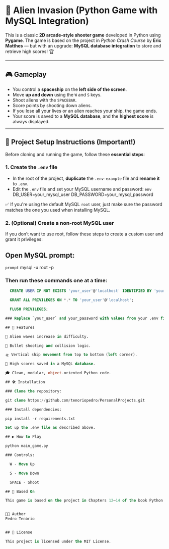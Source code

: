 # 🚀 Alien Invasion (Python Game with MySQL Integration)

This is a classic **2D arcade-style shooter game** developed in Python using **Pygame**. The game is based on the project in _Python Crash Course_ by **Eric Matthes** — but with an upgrade: **MySQL database integration** to store and retrieve high scores! 🏆

---

## 🎮 Gameplay

- You control a **spaceship** on the **left side of the screen**.
- Move **up and down** using the `W` and `S` keys.
- Shoot aliens with the `SPACEBAR`.
- Score points by shooting down aliens.
- If you lose all your lives or an alien reaches your ship, the game ends.
- Your score is saved to a **MySQL database**, and the **highest score** is always displayed.

---

## 📂 Project Setup Instructions (Important!)

Before cloning and running the game, follow these **essential steps**:

### 1. Create the `.env` file

- In the root of the project, **duplicate** the `.env-example` file and **rename it** to `.env`.
- Edit the `.env` file and set your MySQL username and password:
  ```env```
  DB_USER=your_mysql_user
  DB_PASSWORD=your_mysql_password

✅ If you're using the default MySQL `root` user, just make sure the password matches the one you used when installing MySQL.

### 2. (Optional) Create a non-root MySQL user

If you don’t want to use root, follow these steps to create a custom user and grant it privileges:

## Open MySQL prompt:

  ```prompt```
    mysql -u root -p

### Then run these commands one at a time:

  ```sql
    CREATE USER IF NOT EXISTS 'your_user'@'localhost' IDENTIFIED BY 'your_password';

    GRANT ALL PRIVILEGES ON *.* TO 'your_user'@'localhost';

    FLUSH PRIVILEGES;

### Replace `your_user` and your_password with values from your .env file.

## 🧰 Features

👾 Alien waves increase in difficulty.

🔫 Bullet shooting and collision logic.

🛸 Vertical ship movement from top to bottom (left corner).

💾 High scores saved in a MySQL database.

🎓 Clean, modular, object-oriented Python code.

## 🛠️ Installation

### Clone the repository:

git clone https://github.com/tenoriopedro/PersonalProjects.git

### Install dependencies:

pip install -r requirements.txt

Set up the .env file as described above.

## ▶️ How to Play

python main_game.py

### Controls:

    W - Move Up

    S - Move Down

    SPACE - Shoot

## 🧠 Based On

This game is based on the project in Chapters 12–14 of the book Python Crash Course by Eric Matthes. The MySQL integration is a custom extension.


👨‍💻 Author
Pedro Tenório


## 📃 License

This project is licensed under the MIT License.